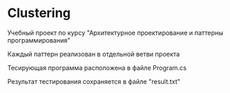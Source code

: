 # Clustering
Учебный проект по курсу "Архитектурное проектирование и паттерны программирования" 

Каждый паттерн реализован в отдельной ветви проекта

Тесирующая программа расположена в файле Program.cs

Результат тестирования сохраняется в файле "result.txt"

